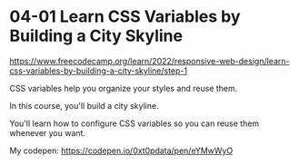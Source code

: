 # 04-01 Learn CSS Variables by Building a City Skyline
https://www.freecodecamp.org/learn/2022/responsive-web-design/learn-css-variables-by-building-a-city-skyline/step-1

CSS variables help you organize your styles and reuse them.

In this course, you'll build a city skyline.

You'll learn how to configure CSS variables so you can reuse them whenever you want.

My codepen: https://codepen.io/0xt0pdata/pen/eYMwWyO
